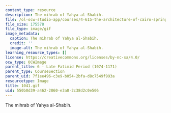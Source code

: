 ```yaml
---
content_type: resource
description: The mihrab of Yahya al-Shabih.
file: /ol-ocw-studio-app/courses/4-615-the-architecture-of-cairo-spring-2002/550b0d39a4622860e3a02c38d2c0e506_1041.gif
file_size: 175578
file_type: image/gif
image_metadata:
  caption: The mihrab of Yahya al-Shabih.
  credit: ''
  image-alt: The mihrab of Yahya al-Shabih.
learning_resource_types: []
license: https://creativecommons.org/licenses/by-nc-sa/4.0/
ocw_type: OCWImage
parent_title: 6 - Late Fatimid Period (1074-1171)
parent_type: CourseSection
parent_uid: 7f1ee496-c3e9-b054-2bfa-d8c7549f993a
resourcetype: Image
title: 1041.gif
uid: 550b0d39-a462-2860-e3a0-2c38d2c0e506
---
```

The mihrab of Yahya al-Shabih.